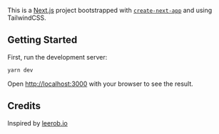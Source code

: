 This is a [Next.js](https://nextjs.org/) project bootstrapped with [`create-next-app`](https://github.com/vercel/next.js/tree/canary/packages/create-next-app) and using TailwindCSS.

## Getting Started

First, run the development server:

```bash
yarn dev
```

Open [http://localhost:3000](http://localhost:3000) with your browser to see the result.


## Credits

Inspired by [leerob.io](https://github.com/leerob/leerob.io)
